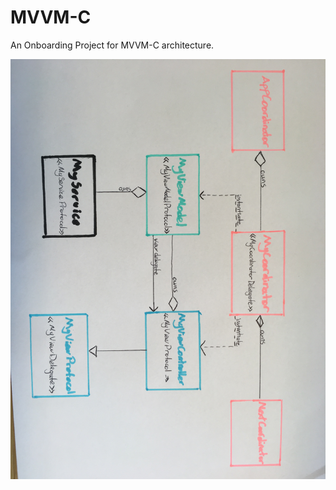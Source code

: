 # MVVM-C
An Onboarding Project for MVVM-C architecture.

![alt text](https://github.com/alpavanoglu/mvvm-c/blob/master/MVVM-C/diagram.JPG)
